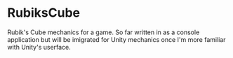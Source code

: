 # RubiksCube
Rubik's Cube mechanics for a game. So far written in as a console application but will be imigrated for Unity mechanics once I'm more familiar with Unity's userface.
